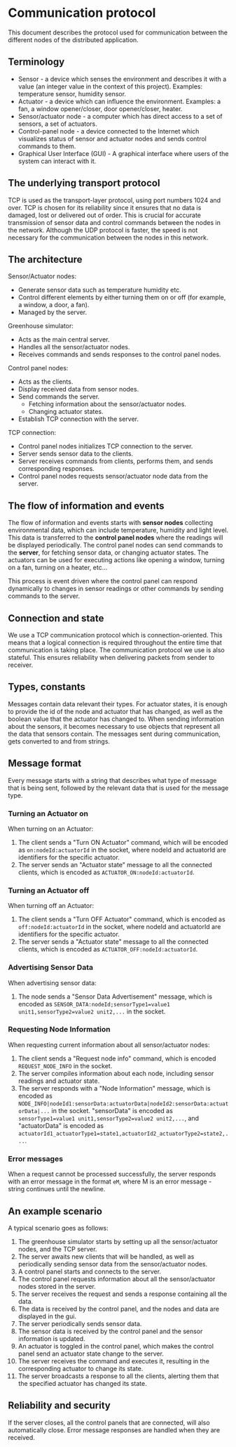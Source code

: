  # Communication protocol

This document describes the protocol used for communication between the different nodes of the distributed application.

## Terminology

* Sensor - a device which senses the environment and describes it with a value (an integer value in the context of this project). Examples: temperature sensor, humidity sensor.
* Actuator - a device which can influence the environment. Examples: a fan, a window opener/closer, door opener/closer, heater.
* Sensor/actuator node - a computer which has direct access to a set of sensors, a set of actuators.
* Control-panel node - a device connected to the Internet which visualizes status of sensor and actuator nodes and sends control commands to them.
* Graphical User Interface (GUI) - A graphical interface where users of the system can interact with it.

## The underlying transport protocol

TCP is used as the transport-layer protocol, using port numbers 1024 and over. TCP is chosen for its reliability since it ensures that no data is damaged, lost or delivered out of order. This is crucial for accurate transmission of sensor data and control commands between the nodes in the network. Although the UDP protocol is faster, the speed is not necessary for the communication between the nodes in this network.

## The architecture

Sensor/Actuator nodes:

- Generate sensor data such as temperature humidity etc.
- Control different elements by either turning them on or off (for example, a window, a door, a fan).
- Managed by the server.

Greenhouse simulator:

- Acts as the main central server.
- Handles all the sensor/actuator nodes.
- Receives commands and sends responses to the control panel nodes.

Control panel nodes:

- Acts as the clients.
- Display received data from sensor nodes.
- Send commands the server.
   - Fetching information about the sensor/actuator nodes.
   - Changing actuator states.
- Establish TCP connection with the server.

TCP connection:

- Control panel nodes initializes TCP connection to the server.
- Server sends sensor data to the clients.
- Server receives commands from clients, performs them, and sends corresponding responses.
- Control panel nodes requests sensor/actuator node data from the server.

## The flow of information and events

The flow of information and events starts with **sensor nodes** collecting environmental data, which can include temperature, humidity and light level. This data is transferred to the **control panel nodes** where the readings will be displayed periodically. The control panel nodes can send commands to the **server**, for fetching sensor data, or changing actuator states. The actuators can be used for executing actions like opening a window, turning on a fan, turning on a heater, etc...

This process is event driven where the control panel can respond dynamically to changes in sensor readings or other commands by sending commands to the server. 

## Connection and state

We use a TCP communication protocol which is connection-oriented. This means that a logical connection is required throughout the entire time that communication is taking place. The communication protocol we use is also stateful. This ensures reliability when delivering packets from sender to receiver.

## Types, constants

Messages contain data relevant their types. For actuator states, it is enough to provide the id of the node and actuator that has changed, as well as the boolean value that the actuator has changed to. When sending information about the sensors, it becomes necessary to use objects that represent all the data that sensors contain. The messages sent during communication, gets converted to and from strings.

## Message format

Every message starts with a string that describes what type of message that is being sent, followed by the relevant data that is used for the message type.

### Turning an Actuator on

When turning on an Actuator:

1. The client sends a "Turn ON Actuator" command, which will be encoded as `on:nodeId:actuatorId` in the socket, where nodeId and actuatorId are identifiers for the specific actuator.
2. The server sends an "Actuator state" message to all the connected clients, which is encoded as `ACTUATOR_ON:nodeId:actuatorId`.

### Turning an Actuator off

When turning off an Actuator:

1. The client sends a "Turn OFF Actuator" command, which is encoded as `off:nodeId:actuatorId` in the socket, where nodeId and actuatorId are identifiers for the specific actuator.
2. The server sends a "Actuator state" message to all the connected clients, which is encoded as `ACTUATOR_OFF:nodeId:actuatorId`.

### Advertising Sensor Data

When advertising sensor data:

1. The node sends a "Sensor Data Advertisement" message, which is encoded as `SENSOR_DATA:nodeId;sensorType1=value1 unit1,sensorType2=value2 unit2,...` in the socket.

### Requesting Node Information

When requesting current information about all sensor/actuator nodes:

1. The client sends a "Request node info" command, which is encoded `REQUEST_NODE_INFO` in the socket.
2. The server compiles information about each node, including sensor readings and actuator state.
3. The server responds with a "Node Information" message, which is encoded as `NODE_INFO|nodeId1:sensorData:actuatorData|nodeId2:sensorData:actuatorData|...` in the socket. "sensorData" is encoded as `sensorType1=value1 unit1,sensorType2=value2 unit2,...`, and "actuatorData" is encoded as `actuatorId1_actuatorType1=state1,actuatorId2_actuatorType2=state2,...`.

### Error messages

When a request cannot be processed successfully, the server responds with an error message in the format `eM`, where M is an error message - string continues until the newline.

## An example scenario

A typical scenario goes as follows:

1. The greenhouse simulator starts by setting up all the sensor/actuator nodes, and the TCP server.
2. The server awaits new clients that will be handled, as well as periodically sending sensor data from the sensor/actuator nodes.
3. A control panel starts and connects to the server.
4. The control panel requests information about all the sensor/actuator nodes stored in the server.
5. The server receives the request and sends a response containing all the data.
6. The data is received by the control panel, and the nodes and data are displayed in the gui.
7. The server periodically sends sensor data.
8. The sensor data is received by the control panel and the sensor information is updated.
9. An actuator is toggled in the control panel, which makes the control panel send an actuator state change to the server.
10. The server receives the command and executes it, resulting in the corresponding actuator to change its state.
11. The server broadcasts a response to all the clients, alerting them that the specified actuator has changed its state.

## Reliability and security

If the server closes, all the control panels that are connected, will also automatically close. Error message responses are handled when they are received.
